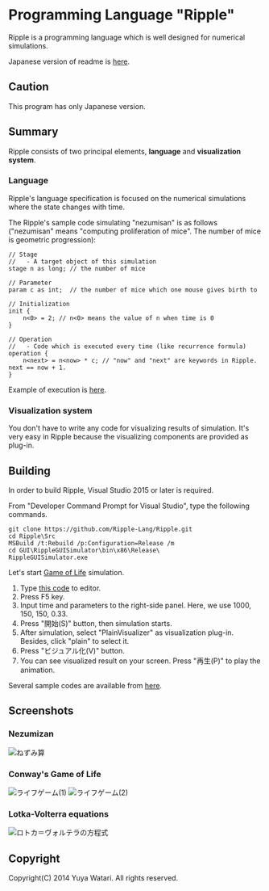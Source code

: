 Programming Language "Ripple"
======

Ripple is a programming language which is well designed for numerical simulations.

Japanese version of readme is [here](https://github.com/Ripple-Lang/Ripple/blob/master/README_JP.md).

## Caution

This program has only Japanese version.

## Summary

Ripple consists of two principal elements, **language** and **visualization system**.

### Language

Ripple's language specification is focused on the numerical simulations where the state changes with time.

The Ripple's sample code simulating "nezumisan" is as follows ("nezumisan" means "computing proliferation of mice". The number of mice is geometric progression):

```
// Stage
//   - A target object of this simulation
stage n as long; // the number of mice

// Parameter
param c as int;  // the number of mice which one mouse gives birth to

// Initialization
init {
    n<0> = 2; // n<0> means the value of n when time is 0
}

// Operation
//   - Code which is executed every time (like recurrence formula)
operation {
    n<next> = n<now> * c; // "now" and "next" are keywords in Ripple. next == now + 1.
}
```

Example of execution is [here](https://github.com/Ripple-Lang/Ripple#nezumizan).

### Visualization system

You don't have to write any code for visualizing results of simulation. It's very easy in Ripple because the visualizing components are provided as plug-in.

## Building

In order to build Ripple, Visual Studio 2015 or later is required.

From "Developer Command Prompt for Visual Studio", type the following commands.

```
git clone https://github.com/Ripple-Lang/Ripple.git
cd Ripple\Src
MSBuild /t:Rebuild /p:Configuration=Release /m
cd GUI\RippleGUISimulator\bin\x86\Release\
RippleGUISimulator.exe
```

Let's start [Game of Life](https://en.wikipedia.org/wiki/Conway%27s_Game_of_Life) simulation.

1. Type [this code][Code_LifeGame_Txt] to editor.
2. Press F5 key.
3. Input time and parameters to the right-side panel. Here, we use 1000, 150, 150, 0.33.
4. Press "開始(S)" button, then simulation starts.
5. After simulation, select "PlainVisualizer" as visualization plug-in. Besides, click "plain" to select it.
6. Press "ビジュアル化(V)" button.
7. You can see visualized result on your screen. Press "再生(P)" to play the animation.

Several sample codes are available from [here][SampleRepos].

## Screenshots

### Nezumizan

![ねずみ算](https://raw.githubusercontent.com/wiki/Ripple-Lang/Ripple/ScreenShots/Mouse_1.PNG)

### Conway's Game of Life

![ライフゲーム(1)](https://raw.githubusercontent.com/wiki/Ripple-Lang/Ripple/ScreenShots/LifeGame_1.PNG)
![ライフゲーム(2)](https://raw.githubusercontent.com/wiki/Ripple-Lang/Ripple/ScreenShots/LifeGame_2.PNG)

### Lotka-Volterra equations

![ロトカ＝ヴォルテラの方程式](https://raw.githubusercontent.com/wiki/Ripple-Lang/Ripple/ScreenShots/LotkaVolterra_1.PNG)

## Copyright

Copyright(C) 2014 Yuya Watari. All rights reserved.

[Code_Mouse]: https://github.com/Ripple-Lang/SampleCodes/blob/master/Codes/%E3%81%AD%E3%81%9A%E3%81%BF%E7%AE%97.txt "ねずみ算のコード"
[Code_LifeGame]: https://github.com/Ripple-Lang/SampleCodes/blob/master/Codes/%E3%83%A9%E3%82%A4%E3%83%95%E3%82%B2%E3%83%BC%E3%83%A0.txt "ライフゲームのコード"
[Code_LifeGame_Txt]: https://raw.githubusercontent.com/Ripple-Lang/SampleCodes/master/Codes/%E3%83%A9%E3%82%A4%E3%83%95%E3%82%B2%E3%83%BC%E3%83%A0.txt "ライフゲームのコード"
[Code_LotkaVolterra]: https://github.com/Ripple-Lang/SampleCodes/blob/master/Codes/%E3%83%AD%E3%83%88%E3%82%AB%EF%BC%9D%E3%83%B4%E3%82%A9%E3%83%AB%E3%83%86%E3%83%A9%E3%81%AE%E6%96%B9%E7%A8%8B%E5%BC%8F.txt "ロトカ＝ヴォルテラの方程式のコード"
[SampleRepos]: https://github.com/Ripple-Lang/SampleCodes "サンプルコードのリポジトリ"

